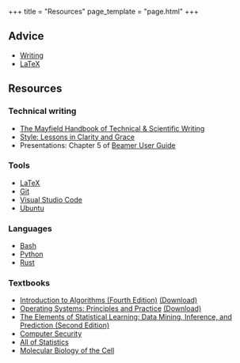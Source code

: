 +++
title = "Resources"
page_template = "page.html"
+++

## Advice
- [Writing](writing)
- [LaTeX](latex)

## Resources
### Technical writing
- [The Mayfield Handbook of Technical & Scientific Writing](https://www.mit.edu/course/21/21.guide/toc.htm)
- [Style: Lessons in Clarity and Grace](https://en.wikipedia.org/wiki/Style:_Lessons_in_Clarity_and_Grace)
- Presentations: Chapter 5 of [Beamer User Guide](https://tug.ctan.org/macros/latex/contrib/beamer/doc/beameruserguide.pdf) 

### Tools
- [LaTeX](https://en.wikibooks.org/wiki/LaTeX)
- [Git](https://git-scm.com/book/en/v2)
- [Visual Studio Code](https://code.visualstudio.com/)
- [Ubuntu](https://ubuntu.com/desktop)

### Languages
- [Bash](https://en.wikipedia.org/wiki/Bash_(Unix_shell))
- [Python](https://docs.python.org/3/tutorial/index.html)
- [Rust](https://doc.rust-lang.org/book/)

### Textbooks
- [Introduction to Algorithms (Fourth Edition)](http://mitpress.mit.edu/9780262046305/introduction-to-algorithms/) [(Download)](https://dl.ebooksworld.ir/books/Introduction.to.Algorithms.4th.Leiserson.Stein.Rivest.Cormen.MIT.Press.9780262046305.EBooksWorld.ir.pdf)
- [Operating Systems: Principles and Practice](https://ospp.cs.washington.edu/) [(Download)](https://www.kea.nu/files/textbooks/ospp/)
- [The Elements of Statistical Learning: Data Mining, Inference, and Prediction (Second Edition)](https://hastie.su.domains/ElemStatLearn/)
- [Computer Security](https://textbook.cs161.org/)
- [All of Statistics](https://www.stat.cmu.edu/~brian/valerie/617-2022/0%20-%20books/2004%20-%20wasserman%20-%20all%20of%20statistics.pdf)
- [Molecular Biology of the Cell](https://www.amazon.com/Molecular-Biology-Seventh-Bruce-Alberts-ebook/dp/B09J327GMT)
